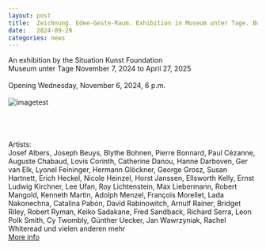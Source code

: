```yaml
---
layout: post
title:  Zeichnung. Edee-Geste-Raum. Exhibition in Museum unter Tage. Bochum
date:   2024-09-29
categories: news
---
```


<section markdown="1" class="EN">

An exhibition by the Situation Kunst Foundation<br>
Museum unter Tage
November 7, 2024 to April 27, 2025 <br>
<br>
Opening
Wednesday, November 6, 2024, 6 p.m.
<br>
<br>
![imagetest]({{site.baseurl}}/assets/images/posts/zeichnen_Bochum.png#50)<br>
<br>
<br>
<br>
<br>
Artists:
<br>
Josef Albers, Joseph Beuys, Blythe Bohnen, Pierre Bonnard, Paul Cézanne, Auguste Chabaud, Lovis Corinth, Catherine Danou, Hanne Darboven, Ger van Elk, Lyonel Feininger, Hermann Glöckner, George Grosz, Susan Hartnett, Erich Heckel, Nicole Heinzel, Horst Janssen, Ellsworth Kelly, Ernst Ludwig Kirchner, Lee Ufan, Roy Lichtenstein, Max Liebermann, Robert Mangold, Kenneth Martin, Adolph Menzel, François Morellet, Lada Nakonechna, Catalina Pabón, David Rabinowitch, Arnulf Rainer, Bridget Riley, Robert Ryman, Keiko Sadakane, Fred Sandback, Richard Serra, Leon Polk Smith, Cy Twombly, Günther Uecker, Jan Wawrzyniak, Rachel Whiteread und vielen anderen mehr
<br>
[More info](https://situation-kunst.de/en/ausstellungen/ausstellungen-2024/zeichnung-idee-geste-raum)
<br>



</section>


<section markdown="1" class="UKR">

</section>
